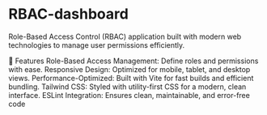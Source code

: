# RBAC-dashboard
Role-Based Access Control (RBAC) application built with modern web technologies to manage user permissions efficiently.

🌟 Features
Role-Based Access Management: Define roles and permissions with ease.
Responsive Design: Optimized for mobile, tablet, and desktop views.
Performance-Optimized: Built with Vite for fast builds and efficient bundling.
Tailwind CSS: Styled with utility-first CSS for a modern, clean interface.
ESLint Integration: Ensures clean, maintainable, and error-free code

